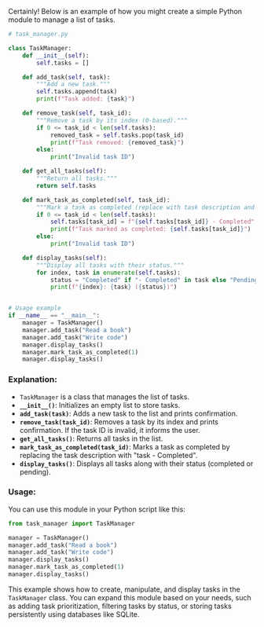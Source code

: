 Certainly! Below is an example of how you might create a simple Python module to manage a list of tasks.

```python
# task_manager.py

class TaskManager:
    def __init__(self):
        self.tasks = []

    def add_task(self, task):
        """Add a new task."""
        self.tasks.append(task)
        print(f"Task added: {task}")

    def remove_task(self, task_id):
        """Remove a task by its index (0-based)."""
        if 0 <= task_id < len(self.tasks):
            removed_task = self.tasks.pop(task_id)
            print(f"Task removed: {removed_task}")
        else:
            print("Invalid task ID")

    def get_all_tasks(self):
        """Return all tasks."""
        return self.tasks

    def mark_task_as_completed(self, task_id):
        """Mark a task as completed (replace with task description and 'completed')."""
        if 0 <= task_id < len(self.tasks):
            self.tasks[task_id] = f"{self.tasks[task_id]} - Completed"
            print(f"Task marked as completed: {self.tasks[task_id]}")
        else:
            print("Invalid task ID")

    def display_tasks(self):
        """Display all tasks with their status."""
        for index, task in enumerate(self.tasks):
            status = "Completed" if "- Completed" in task else "Pending"
            print(f"{index}: {task} ({status})")


# Usage example
if __name__ == "__main__":
    manager = TaskManager()
    manager.add_task("Read a book")
    manager.add_task("Write code")
    manager.display_tasks()
    manager.mark_task_as_completed(1)
    manager.display_tasks()
```

### Explanation:

- `TaskManager` is a class that manages the list of tasks.
- **`__init__()`**: Initializes an empty list to store tasks.
- **`add_task(task)`**: Adds a new task to the list and prints confirmation.
- **`remove_task(task_id)`**: Removes a task by its index and prints confirmation. If the task ID is invalid, it informs the user.
- **`get_all_tasks()`**: Returns all tasks in the list.
- **`mark_task_as_completed(task_id)`**: Marks a task as completed by replacing the task description with "task - Completed".
- **`display_tasks()`**: Displays all tasks along with their status (completed or pending).

### Usage:
You can use this module in your Python script like this:

```python
from task_manager import TaskManager

manager = TaskManager()
manager.add_task("Read a book")
manager.add_task("Write code")
manager.display_tasks()
manager.mark_task_as_completed(1)
manager.display_tasks()
```

This example shows how to create, manipulate, and display tasks in the `TaskManager` class. You can expand this module based on your needs, such as adding task prioritization, filtering tasks by status, or storing tasks persistently using databases like SQLite.